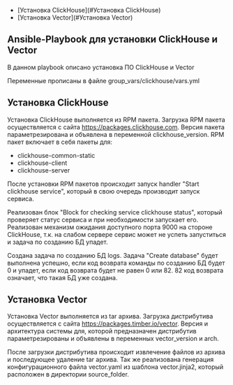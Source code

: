
- [Установка ClickHouse](#Установка ClickHouse)
- [Установка Vector](#Установка Vector)

## Ansible-Playbook для установки ClickHouse и Vector
В данном playbook описано установка ПО ClickHouse и Vector

Переменные прописаны в файле group_vars/clickhouse/vars.yml

## Установка ClickHouse
Установка ClickHouse выполняется из RPM пакета. Загрузка RPM пакета осуществляется с сайта https://packages.clickhouse.com.
Версия пакета параметрезирована и объявлена в переменной clickhouse_version.
RPM пакет включает в себя пакеты для:
- clickhouse-common-static
- clickhouse-client
- clickhouse-server

После установки RPM пакетов происходит запуск handler "Start clickhouse service", который в свою очередь производит запуск сервиса.

Реализован блок "Block for checking service clickhouse status", который проверяет статус сервиса и при необходимости запускает его.
Реализован механизм ожидания доступного порта 9000 на стороне ClickHouse, т.к. на слабом сервере сервис может не успеть запуститься и задача по созданию БД упадет.

Создана задача по созданию БД logs. Задача "Create database" будет выполнена успешно, если код возврата команды по созданию БД будет 0 и упадет, если код возврата будет не равен 0 или 82. 82 код возврата означает, что такая БД уже создана.

## Установка Vector
Установка Vector выполняется из tar архива. Загрузка дистрибутива осуществляется с сайта https://packages.timber.io/vector.
Версия и архитектура системы для, которой предназначен дистрибутив параметрезированы и объявлены в переменных vector_version и arch.

После загрузки дистрибутива происходит извлечение файлов из архива и последующее удаление tar архива.
Так же реализована генерация конфигурационного файла vector.yaml из шаблона vector.jinja2, который расположен в директории source_folder.
